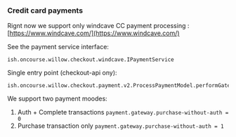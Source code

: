 ### Credit card payments

Rignt now we support only windcave CC payment processing : [https://www.windcave.com/](https://www.windcave.com/)  

See the payment service interface:
```
ish.oncourse.willow.checkout.windcave.IPaymentService
```

Single entry point (checkout-api ony):
```
ish.oncourse.willow.checkout.payment.v2.ProcessPaymentModel.performGatewayOperation()
```

We support two payment moodes:
1. Auth + Complete transactions `payment.gateway.purchase-without-auth = 0`
2. Purchase transaction only  `payment.gateway.purchase-without-auth = 1`

